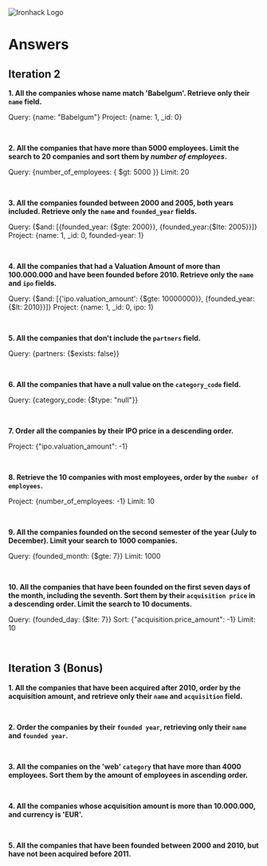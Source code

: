![Ironhack Logo](https://i.imgur.com/1QgrNNw.png)

# Answers

## Iteration 2

**1. All the companies whose name match 'Babelgum'. Retrieve only their `name` field.**

Query: {name: "Babelgum"}
Project: {name: 1, _id: 0}

<br>

**2. All the companies that have more than 5000 employees. Limit the search to 20 companies and sort them by *number of employees*.**

Query: {number_of_employees: { $gt: 5000 }}
Limit: 20

<br>

**3. All the companies founded between 2000 and 2005, both years included. Retrieve only the `name` and `founded_year` fields.**

Query: {$and: [{founded_year: {$gte: 2000}}, {founded_year:{$lte: 2005}}]}
Project: {name: 1, _id: 0, founded-year: 1}

<br>

**4. All the companies that had a Valuation Amount of more than 100.000.000 and have been founded before 2010. Retrieve only the `name` and `ipo` fields.**

Query: {$and: [{'ipo.valuation_amount': {$gte: 10000000}}, {founded_year:{$lt: 2010}}]}
Project: {name: 1, _id: 0, ipo: 1}

<br>

**5. All the companies that don't include the `partners` field.**

Query: {partners: {$exists: false}}

<br>

**6. All the companies that have a null value on the `category_code` field.**

Query: {category_code: {$type: "null"}}

<br>

**7. Order all the companies by their IPO price in a descending order.**

Project: {"ipo.valuation_amount": -1}

<br>

**8. Retrieve the 10 companies with most employees, order by the `number of employees`.**

Project: {number_of_employees: -1}
Limit: 10

<br>

**9. All the companies founded on the second semester of the year (July to December). Limit your search to 1000 companies.**

Query: {founded_month: {$gte: 7}}
Limit: 1000

<br>

**10. All the companies that have been founded on the first seven days of the month, including the seventh. Sort them by their `acquisition price` in a descending order. Limit the search to 10 documents.**

Query: {founded_day: {$lte: 7}}
Sort: {"acquisition.price_amount": -1}
Limit: 10

<br>

## Iteration 3 (Bonus)

**1. All the companies that have been acquired after 2010, order by the acquisition amount, and retrieve only their `name` and `acquisition` field.**

<!-- Your Query Goes Here -->

<br>

**2. Order the companies by their `founded year`, retrieving only their `name` and `founded year`.**

<!-- Your Query Goes Here -->

<br>

**3. All the companies on the 'web' `category` that have more than 4000 employees. Sort them by the amount of employees in ascending order.**

<!-- Your Query Goes Here -->

<br>

**4. All the companies whose acquisition amount is more than 10.000.000, and currency is 'EUR'.**

<!-- Your Query Goes Here -->

<br>

**5. All the companies that have been founded between 2000 and 2010, but have not been acquired before 2011.**

<!-- Your Query Goes Here -->

<br>
